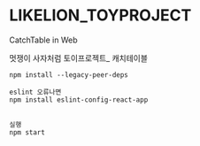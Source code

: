 # LIKELION_TOYPROJECT
CatchTable in Web

멋쟁이 사자처럼 토이프로젝트_ 캐치테이블


```
npm install --legacy-peer-deps

eslint 오류나면
npm install eslint-config-react-app


실행
npm start
```
